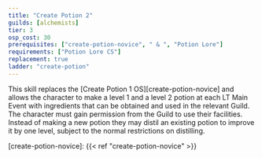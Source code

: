 ```yaml
---
title: "Create Potion 2"
guilds: [alchemists]
tier: 3
osp_cost: 30
prerequisites: ["create-potion-novice", " & ", "Potion Lore"]
requirements: ["Potion Lore CS"]
replacement: true
ladder: "create-potion"
---
```

This skill replaces the [Create Potion 1 OS][create-potion-novice] and allows the character to make a level 1 and a level 2 potion at each LT Main Event with ingredients that can be obtained and used in the relevant Guild. The character must gain permission from the Guild to use their facilities. Instead of making a new potion they may distil an existing potion to improve it by one level, subject to the normal restrictions on distilling.

[create-potion-novice]: {{< ref "create-potion-novice" >}}